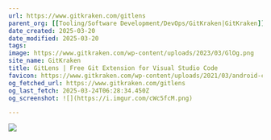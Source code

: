 ```yaml
---
url: https://www.gitkraken.com/gitlens
parent_org: [[Tooling/Software Development/DevOps/GitKraken|GitKraken]]
date_created: 2025-03-20
date_modified: 2025-03-20
tags: 
image: https://www.gitkraken.com/wp-content/uploads/2023/03/GlOg.png
site_name: GitKraken
title: GitLens | Free Git Extension for Visual Studio Code
favicon: https://www.gitkraken.com/wp-content/uploads/2021/03/android-chrome-144x144-1.png
og_fetched_url: https://www.gitkraken.com/gitlens
og_last_fetch: 2025-03-24T06:28:34.450Z
og_screenshot: ![](https://i.imgur.com/cWc5fcM.png)

---
```

![](https://i.imgur.com/cWc5fcM.png)
